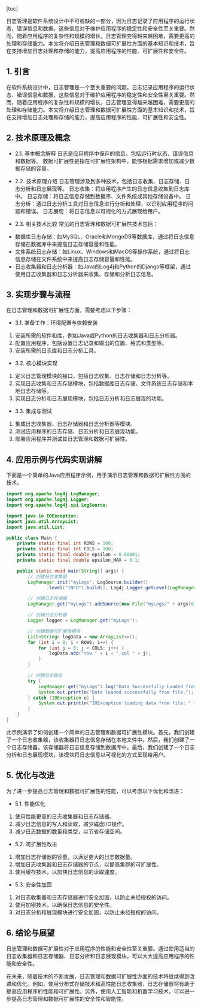 
[toc]                    
                
                
日志管理是软件系统设计中不可或缺的一部分，因为日志记录了应用程序的运行状态、错误信息和数据，这些信息对于维护应用程序的稳定性和安全性至关重要。然而，随着应用程序的复杂性和规模的增长，日志管理变得越来越困难，需要更高的处理和存储能力。本文将介绍日志管理和数据可扩展性方面的基本知识和技术，旨在支持增加日志处理和存储的能力，提高应用程序的性能、可扩展性和安全性。

## 1. 引言

在软件系统设计中，日志管理是一个至关重要的问题。日志记录应用程序的运行状态、错误信息和数据，这些信息对于维护应用程序的稳定性和安全性至关重要。然而，随着应用程序的复杂性和规模的增长，日志管理变得越来越困难，需要更高的处理和存储能力。本文将介绍日志管理和数据可扩展性方面的基本知识和技术，旨在支持增加日志处理和存储的能力，提高应用程序的性能、可扩展性和安全性。

## 2. 技术原理及概念

- 2.1. 基本概念解释
日志是应用程序中保存的信息，包括运行时状态、错误信息和数据等。
数据可扩展性是指在可扩展性架构中，能够根据需求增加或减少数据存储的容量。

- 2.2. 技术原理介绍
日志管理涉及到多种技术，包括日志收集、日志存储、日志分析和日志展现等。
日志收集：将应用程序产生的日志信息收集到日志库中。
日志存储：将日志信息存储到数据库、文件系统或其他存储设备中。
日志分析：通过日志分析工具对日志信息进行分析和处理，以识别应用程序的问题和错误。
日志展现：将日志信息以可视化的方式展现给用户。

- 2.3. 相关技术比较
常见的日志管理和数据可扩展性技术包括：

* 数据库日志存储：如MySQL、Oracle和MongoDB等数据库，通过将日志信息存储在数据库中来提高日志存储容量和性能。
* 文件系统日志存储：如Linux、Windows和MacOS等操作系统，通过将日志信息存储在文件系统中来提高日志存储容量和性能。
* 日志收集器和日志分析器：如Java的Log4j和Python的Django等框架，通过使用日志收集器和日志分析器来收集、存储和分析日志信息。

## 3. 实现步骤与流程

在日志管理和数据可扩展性方面，需要考虑以下步骤：

- 3.1. 准备工作：环境配置与依赖安装
1. 安装所需的软件和库，例如Java或Python的日志收集器和日志分析器。
2. 配置应用程序，包括设置日志记录和输出的位置、格式和类型等。
3. 安装所需的日志库和日志分析工具。

- 3.2. 核心模块实现
1. 定义日志管理模块的接口，包括日志收集、日志存储和日志分析等。
2. 实现日志收集和日志存储模块，包括数据库日志存储、文件系统日志存储和本地日志存储等。
3. 实现日志分析和日志展现模块，包括日志分析和日志展现的功能。

- 3.3. 集成与测试
1. 集成日志收集器、日志存储器和日志分析器等模块。
2. 测试应用程序的日志存储、日志分析和日志展现功能。
3. 部署应用程序并测试其日志管理和数据可扩展性。

## 4. 应用示例与代码实现讲解

下面是一个简单的Java应用程序示例，用于演示日志管理和数据可扩展性方面的技术。

```java
import org.apache.log4j.LogManager;
import org.apache.log4j.Logger;
import org.apache.log4j.spi.LogSource;

import java.io.IOException;
import java.util.ArrayList;
import java.util.List;

public class Main {
    private static final int ROWS = 100;
    private static final int COLS = 100;
    private static final double epsilon = 0.00001;
    private static final double epsilon_MAX = 0.1;

    public static void main(String[] args) {
        // 创建日志收集器
        LogManager.init("myLogs", LogSource.builder()
               .level("INFO").build(), Log4j.Logger.getLevel(LogManager.class.getName()));

        // 创建日志存储器
        LogManager.get("myLogs").addSource(new File("myLogs/" + args[0]));

        // 创建日志分析器
        Logger logger = LogManager.get("myLogs");

        // 创建数据可扩展性模块
        List<String> logData = new ArrayList<>();
        for (int i = 0; i < ROWS; i++) {
            for (int j = 0; j < COLS; j++) {
                logData.add("row " + i + ",col " + j);
            }
        }

        // 创建日志输出
        try {
            LogManager.get("myLogs").log("Data Successfully Loaded from File.");
            System.out.println("Data loaded successfully from file.");
        } catch (IOException e) {
            System.out.println("IOException loading data from file: " + e.getMessage());
        }
    }
}
```

此示例演示了如何创建一个简单的日志管理和数据可扩展性模块。首先，我们创建了一个日志收集器，该收集器将日志信息存储在本地文件中。然后，我们创建了一个日志存储器，该存储器将日志信息存储到数据库中。最后，我们创建了一个日志分析和日志展现模块，该模块将日志信息以可视化的方式呈现给用户。

## 5. 优化与改进

为了进一步提高日志管理和数据可扩展性的性能，可以考虑以下优化和改进：

- 5.1. 性能优化
1. 使用性能更高的日志收集器和日志存储器。
2. 减少日志信息的写入和读取，减少磁盘I/O操作。
3. 减少日志数据的数量和类型，以节省存储空间。

- 5.2. 可扩展性改进
1. 增加日志存储器的容量，以满足更大的日志数据量。
2. 增加日志收集器和日志存储器的节点，以提高集群的可扩展性。
3. 使用缓存技术，以加快日志信息的读取速度。

- 5.3. 安全性加固
1. 对日志收集器和日志存储器进行安全加固，以防止未经授权的访问。
2. 使用加密技术，以确保日志信息的安全性。
3. 对日志分析和展现模块进行安全加固，以防止未经授权的访问。

## 6. 结论与展望

日志管理和数据可扩展性对于应用程序的性能和安全性至关重要。通过使用适当的日志收集器和日志存储器、日志分析和日志展现模块，可以大大提高应用程序的性能和安全性。

在未来，随着技术的不断发展，日志管理和数据可扩展性方面的技术将继续得到改进和优化。例如，使用分布式存储技术和高性能日志收集器、日志存储器将有助于提高应用程序的性能和可扩展性。另外，使用人工智能和机器学习技术，可以进一步提高日志管理和数据可扩展性的安全性和智能性。

